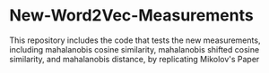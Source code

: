 # New-Word2Vec-Measurements
This repository includes the code that tests the new measurements, including mahalanobis cosine similarity, mahalanobis shifted cosine similarity, and mahalanobis distance, by replicating Mikolov's Paper
